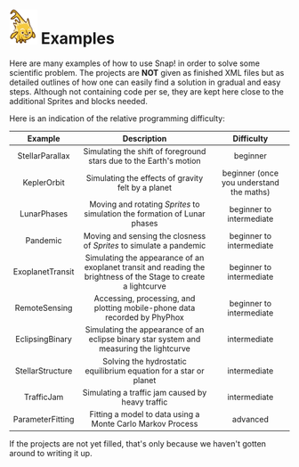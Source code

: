 # <img alt="scientific-snap-icon" src="../images/einstein_snap.png" width="50"/> Examples

Here are many examples of how to use Snap! in order to solve some scientific problem.  The projects are **NOT** given as finished XML files but as detailed outlines of how one can easily find a solution in gradual and easy steps. Although not containing code per se, they are kept here close to the additional Sprites and blocks needed.

Here is an indication of the relative programming difficulty:

| Example  | Description  | Difficulty  |
| :-----:  | :---------:  | :--------:  |
| StellarParallax  | Simulating the shift of foreground stars due to the Earth's motion  | beginner  |
| KeplerOrbit  | Simulating the effects of gravity felt by a planet  | beginner (once you understand the maths)  |
| LunarPhases  | Moving and rotating *Sprites* to simulation the formation of Lunar phases  | beginner to intermediate  |
| Pandemic  | Moving and sensing the closness of *Sprites* to simulate a pandemic  | beginner to intermediate  |
| ExoplanetTransit  | Simulating the appearance of an exoplanet transit and reading the brightness of the Stage to create a lightcurve  | beginner to intermediate  |
| RemoteSensing  | Accessing, processing, and plotting mobile-phone data recorded by PhyPhox  | beginner to intermediate  |
| EclipsingBinary  | Simulating the appearance of an eclipse binary star system and measuring the lightcurve  | intermediate  |
| StellarStructure  | Solving the hydrostatic equilibrium equation for a star or planet  | intermediate  |
| TrafficJam  | Simulating a traffic jam caused by heavy traffic  | intermediate  |
| ParameterFitting  | Fitting a model to data using a Monte Carlo Markov Process  | advanced  |

If the projects are not yet filled, that's only because we haven't gotten around to writing it up.
